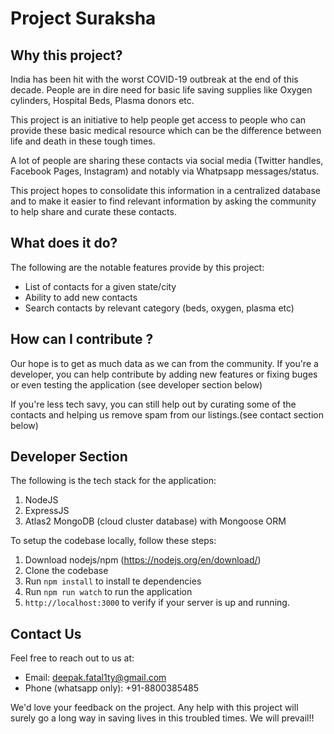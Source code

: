 # Project Suraksha

## Why this project?
India has been hit with the worst COVID-19 outbreak at the end of this decade. People are in dire need for basic life saving supplies like Oxygen cylinders, Hospital Beds, Plasma donors etc.

This project is an initiative to help people get access to people who can provide these basic medical resource which can be the difference between life and death in these tough times.

A lot of people are sharing these contacts via social media (Twitter handles, Facebook Pages, Instagram) and notably via Whatpsapp messages/status.

This project hopes to consolidate this information in a centralized database and to make it easier to find relevant information by asking the community to help share and curate these contacts.

## What does it do?

The following are the notable features provide by this project:
* List of contacts for a given state/city
* Ability to add new contacts
* Search contacts by relevant category (beds, oxygen, plasma etc)

## How can I contribute ?

Our hope is to get as much data as we can from the community.
If you're a developer, you can help contribute by adding new features or fixing buges or even testing the application (see developer section below)

If you're less tech savy, you can still help out by curating some of the contacts and helping us remove spam from our listings.(see contact section below)

## Developer Section

The following is the tech stack for the application:

1. NodeJS
2. ExpressJS
3. Atlas2 MongoDB (cloud cluster database) with Mongoose ORM

To setup the codebase locally, follow these steps:

1. Download nodejs/npm (https://nodejs.org/en/download/)
2. Clone the codebase
3. Run `npm install` to install te dependencies
4. Run `npm run watch` to run the application
5. `http://localhost:3000` to verify if your server is up and running.

## Contact Us

Feel free to reach out to us at:

* Email: deepak.fatal1ty@gmail.com
* Phone (whatsapp only): +91-8800385485

We'd love your feedback on the project. Any help with this project will surely go a long way in saving lives in this troubled times. We will prevail!! 
